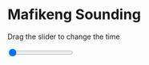 <h1>Mafikeng Sounding</h1>
<p>Drag the slider to change the time</p>

<div class="slidecontainer">
<input oninput='setImage(this)' class="slider" type="range" min="0" max="7" value="0" step="1" />
<img id='img'/>
</div>

<script>
var img = document.getElementById('img');
var img_array = ['/assets/images/skwt/skd_mfk_wrfout_d01_2020-06-25_12:00:00.png',
'/assets/images/skwt/skd_mfk_wrfout_d01_2020-06-25_18:00:00.png',
'/assets/images/skwt/skd_mfk_wrfout_d01_2020-06-26_00:00:00.png',
'/assets/images/skwt/skd_mfk_wrfout_d01_2020-06-26_06:00:00.png',
'/assets/images/skwt/skd_mfk_wrfout_d01_2020-06-26_12:00:00.png',
'/assets/images/skwt/skd_mfk_wrfout_d01_2020-06-26_18:00:00.png',
'/assets/images/skwt/skd_mfk_wrfout_d01_2020-06-27_00:00:00.png',];
function setImage(obj)
{
        var value = obj.value;
        img.src = img_array[value];

}
</script>
